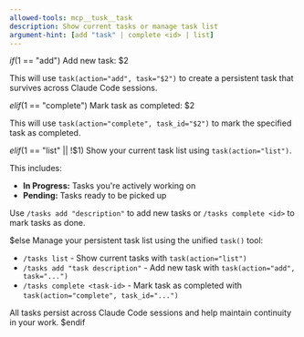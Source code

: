 ```yaml
---
allowed-tools: mcp__tusk__task
description: Show current tasks or manage task list
argument-hint: [add "task" | complete <id> | list]
---
```


$if($1 == "add")
Add new task: $2

This will use `task(action="add", task="$2")` to create a persistent task that survives across Claude Code sessions.

$elif($1 == "complete")
Mark task as completed: $2

This will use `task(action="complete", task_id="$2")` to mark the specified task as completed.

$elif($1 == "list" || !$1)
Show your current task list using `task(action="list")`.

This includes:
- **In Progress:** Tasks you're actively working on
- **Pending:** Tasks ready to be picked up

Use `/tasks add "description"` to add new tasks or `/tasks complete <id>` to mark tasks as done.

$else
Manage your persistent task list using the unified `task()` tool:

- `/tasks list` - Show current tasks with `task(action="list")`
- `/tasks add "task description"` - Add new task with `task(action="add", task="...")`
- `/tasks complete <task-id>` - Mark task as completed with `task(action="complete", task_id="...")`

All tasks persist across Claude Code sessions and help maintain continuity in your work.
$endif